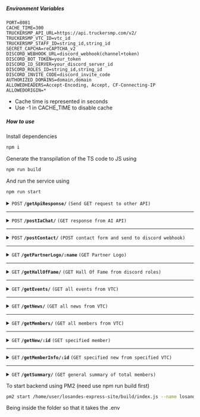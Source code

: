 ##### Environment Variables

```
PORT=8081
CACHE_TIME=300
TRUCKERSMP_API_URL=https://api.truckersmp.com/v2/
TRUCKERSMP_VTC_ID=vtc_id
TRUCKERSMP_STAFF_ID=string_id,string_id
SECRET_CAPCHA=reCAPTCHA_v2
DISCORD_WEBHOOK_URL=discord_webhook(channel+token)
DISCORD_BOT_TOKEN=your_token
DISCORD_ID_SERVER=your_discord_server_id
DISCORD_ROLES_ID=string_id,string_id
DISCORD_INVITE_CODE=discord_invite_code
AUTHORIZED_DOMAINS=domain,domain
ALLOWEDHEADERS=Accept-Encoding, Accept, CF-Connecting-IP
ALLOWEDORIGIN=*
```

-   Cache time is represented in seconds
-   Use -1 in CACHE_TIME to disable cache

##### How to use

Install dependencies

```bash
npm i
```

Generate the transpilation of the TS code to JS using

```bash
npm run build
```

And run the service using

```bash
npm run start
```

<details>
 <summary><code>POST</code> <code><b>/getApiResponse/</b></code> <code>(Send GET request to other API)</code></summary>

`BODY`:

```json
{
  "url": string,
  "headers": json
}
```

`Response`:

> | http code | content-type       | response                      |
> | --------- | ------------------ | ----------------------------- |
> | `200`     | `application/json` | `(JSON API response)`         |
> | `500`     | `application/json` | `{"error": "need more data"}` |
> | `404`     | `application/json` | `{"error": "error message"}`  |

### Remember

These are just the responses that our backend sends. The other answers may depend on the API you are querying.

</details>

---

<details>
 <summary><code>POST</code> <code><b>/postIaChat/</b></code> <code>(GET response from AI API)</code></summary>

`BODY`:

```json
{
  "prompt": string,
  "pass": string,
  "user_id": string
}
```

`Response`:

> | http code | content-type       | response                   |
> | --------- | ------------------ | -------------------------- |
> | `200`     | `application/json` | `text/html; charset=utf-8` |
> | `404`     | `application/json` | `{"error": 404}`           |

</details>

---

<details>
 <summary><code>POST</code> <code><b>/postContact/</b></code> <code>(POST contact form and send to discord webhook)</code></summary>

`BODY`:

```json
{
  "name": string,
  "email": string,
  "reason": string,
  "discord": string | undefined,
  "message": string,
  "captcha": string
}
```

`Response`:

> | http code | content-type       | response                      |
> | --------- | ------------------ | ----------------------------- |
> | `200`     | `text/plain`       | `text/html; charset=utf-8`    |
> | `401`     | `text/plain`       | `Unauthorized`                |
> | `404`     | `application/json` | `{"error": 404}`              |
> | `500`     | `application/json` | `{"error": "need more data"}` |

</details>

---

<details>
 <summary><code>GET</code> <code><b>/getPartnerLogo/:name</b></code> <code>(GET Partner Logo)</code></summary>

`Response`:

> | http code | content-type                  | response                     |
> | --------- | ----------------------------- | ---------------------------- |
> | `200`     | `image/png+jpeg+jpg+gif+webp` | `RAW image file`             |
> | `404`     | `application/json`            | `{"error": "error message"}` |

</details>

---

<details>
 <summary><code>GET</code> <code><b>/getHallOfFame/</b></code> <code>(GET Hall Of Fame from discord roles)</code></summary>

`Response`:

> | http code | content-type       | response                              |
> | --------- | ------------------ | ------------------------------------- |
> | `200`     | `application/json` | `{"response": [discord guild member]` |
> | `404`     | `application/json` | `{"error": 404}`                      |

[Discord Guild Member](https://discord.com/developers/docs/resources/guild#guild-member-object-guild-member-structure)

</details>

---

<details>
 <summary><code>GET</code> <code><b>/getEvents/</b></code> <code>(GET all events from VTC)</code></summary>

`Response`:

> | http code | content-type       | response                             |
> | --------- | ------------------ | ------------------------------------ |
> | `200`     | `application/json` | `[Events type]`                      |
> | `500`     | `application/json` | `{"error": "Internal Server Error"}` |

[Events type](https://truckersmp.com/developers/api#operation/get-vtc-id-events)

</details>

---

<details>
 <summary><code>GET</code> <code><b>/getNews/</b></code> <code>(GET all news from VTC)</code></summary>

`Response`:

> | http code | content-type       | response                             |
> | --------- | ------------------ | ------------------------------------ |
> | `200`     | `application/json` | `[News type]`                        |
> | `500`     | `application/json` | `{"error": "Internal Server Error"}` |

[News type](https://truckersmp.com/developers/api#operation/get-vtc-id-news)

</details>

---

<details>
 <summary><code>GET</code> <code><b>/getMembers/</b></code> <code>(GET all members from VTC)</code></summary>

`Response`:

> | http code | content-type       | response                             |
> | --------- | ------------------ | ------------------------------------ |
> | `200`     | `application/json` | `[Members type]`                     |
> | `500`     | `application/json` | `{"error": "Internal Server Error"}` |

[Members type](https://truckersmp.com/developers/api#operation/get-vtc-id-members)

</details>

---

<details>
 <summary><code>GET</code> <code><b>/getNew/:id</b></code> <code>(GET specified member)</code></summary>

`Response`:

> | http code | content-type       | response                             |
> | --------- | ------------------ | ------------------------------------ |
> | `200`     | `application/json` | `[Member type]`                      |
> | `500`     | `application/json` | `{"error": "Internal Server Error"}` |

[Member type](https://truckersmp.com/developers/api#operation/get-player-id)

</details>

---

<details>
 <summary><code>GET</code> <code><b>/getMemberInfo/:id</b></code> <code>(GET specified new from specified VTC)</code></summary>

`Response`:

> | http code | content-type       | response                             |
> | --------- | ------------------ | ------------------------------------ |
> | `200`     | `application/json` | `[New type]`                         |
> | `500`     | `application/json` | `{"error": "Internal Server Error"}` |

[New type](https://truckersmp.com/developers/api#operation/get-vtc-id-news-news_id)

</details>

---

<details>
 <summary><code>GET</code> <code><b>/getSummary/</b></code> <code>(GET general summary of total members)</code></summary>

`Response`:

> | http code | content-type       | response                                                                                  |
> | --------- | ------------------ | ----------------------------------------------------------------------------------------- |
> | `200`     | `application/json` | `{"vtc_members":100,"discord_members":100,"staff_members":100,"last_member":member_type}` |
> | `404`     | `application/json` | `{"error": 404}`                                                                          |

[Member type](https://truckersmp.com/developers/api#operation/get-player-id)

</details>

To start backend using PM2 (need use npm run build first)

```bash
pm2 start /home/user/losandes-express-site/build/index.js --name losandes-express-site -u user
```

Being inside the folder so that it takes the .env
